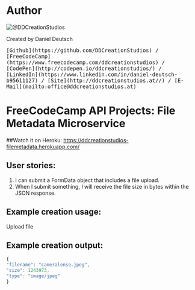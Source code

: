 # Author
![@DDCreationStudios](https://media.licdn.com/mpr/mpr/shrinknp_400_400/AAEAAQAAAAAAAAcwAAAAJDg1MDE4YWFjLTIwN2EtNDJhZC1hNGE2LTY4NjRmZGM2ZmQ2ZA.jpg)

Created by Daniel Deutsch

<kbd>
[Github](https://github.com/DDCreationStudios) / [FreeCodeCamp](https://www.freecodecamp.com/ddcreationstudios) / [CodePen](http://codepen.io/ddcreationstudios/) / [LinkedIn](https://www.linkedin.com/in/daniel-deutsch-b95611127) / [Site](http://ddcreationstudios.at//) / [E-Mail](mailto:office@ddcreationstudios.at)
</kbd>

# FreeCodeCamp API Projects: File Metadata Microservice

##Watch it on Heroku:
https://ddcreationstudios-filemetadata.herokuapp.com/
## User stories:
1. I can submit a FormData object that includes a file upload.
2. When I submit something, I will receive the file size in bytes within the JSON response.

## Example creation usage:

Upload file

## Example creation output:


```js
{
"filename": "cameralense.jpeg",
"size": 1243973,
"type": "image/jpeg"
}
```
